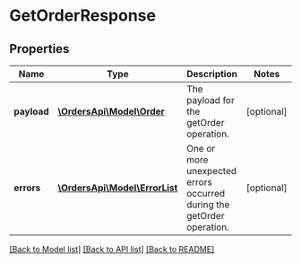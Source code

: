 # GetOrderResponse

## Properties
Name | Type | Description | Notes
------------ | ------------- | ------------- | -------------
**payload** | [**\OrdersApi\Model\Order**](Order.md) | The payload for the getOrder operation. | [optional] 
**errors** | [**\OrdersApi\Model\ErrorList**](ErrorList.md) | One or more unexpected errors occurred during the getOrder operation. | [optional] 

[[Back to Model list]](../README.md#documentation-for-models) [[Back to API list]](../README.md#documentation-for-api-endpoints) [[Back to README]](../README.md)


